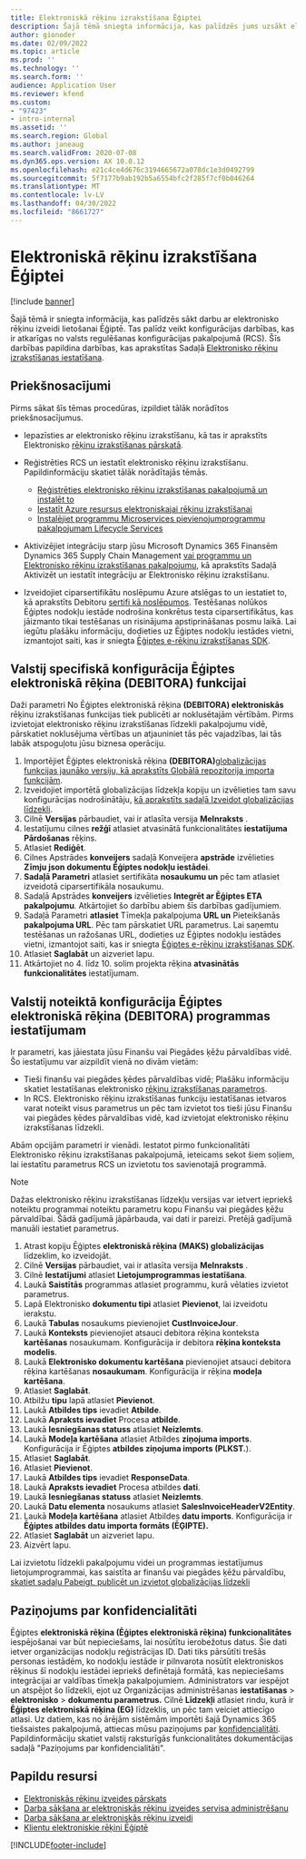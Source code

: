 ```yaml
---
title: Elektroniskā rēķinu izrakstīšana Ēģiptei
description: Šajā tēmā sniegta informācija, kas palīdzēs jums uzsākt elektronisko rēķinu izrakstīšanu Ēģiptei Microsoft Dynamics 365 Finansēs un Dynamics 365 Supply Chain Management.
author: gionoder
ms.date: 02/09/2022
ms.topic: article
ms.prod: ''
ms.technology: ''
ms.search.form: ''
audience: Application User
ms.reviewer: kfend
ms.custom:
- "97423"
- intro-internal
ms.assetid: ''
ms.search.region: Global
ms.author: janeaug
ms.search.validFrom: 2020-07-08
ms.dyn365.ops.version: AX 10.0.12
ms.openlocfilehash: e21c4ce4d676c3194665672a078dc1e3d0492799
ms.sourcegitcommit: 5f7177b9ab192b5a6554bfc2f285f7cf0b046264
ms.translationtype: MT
ms.contentlocale: lv-LV
ms.lasthandoff: 04/30/2022
ms.locfileid: "8661727"
---
```

# <a name="electronic-invoicing-for-egypt"></a>Elektroniskā rēķinu izrakstīšana Ēģiptei

[!include [banner](../includes/banner.md)]

Šajā tēmā ir sniegta informācija, kas palīdzēs sākt darbu ar elektronisko rēķinu izveidi lietošanai Ēģiptē. Tas palīdz veikt konfigurācijas darbības, kas ir atkarīgas no valsts regulēšanas konfigurācijas pakalpojumā (RCS). Šīs darbības papildina darbības, kas aprakstītas Sadaļā [Elektronisko rēķinu izrakstīšanas iestatīšana](e-invoicing-set-up-overview.md).

## <a name="prerequisites"></a>Priekšnosacījumi

Pirms sākat šīs tēmas procedūras, izpildiet tālāk norādītos priekšnosacījumus.

- Iepazīsties ar elektronisko rēķinu izrakstīšanu, kā tas ir aprakstīts Elektronisko [rēķinu izrakstīšanas pārskatā](e-invoicing-service-overview.md).
- Reģistrēties RCS un iestatīt elektronisko rēķinu izrakstīšanu. Papildinformāciju skatiet tālāk norādītajās tēmās.

    - [Reģistrēties elektronisko rēķinu izrakstīšanas pakalpojumā un instalēt to](e-invoicing-sign-up-install.md)
    - [Iestatīt Azure resursus elektroniskajai rēķinu izrakstīšanai](e-invoicing-set-up-azure-resources.md)
    - [Instalējiet programmu Microservices pievienojumprogrammu pakalpojumam Lifecycle Services](e-invoicing-install-add-in-microservices-lcs.md)
    
- Aktivizējiet integrāciju starp jūsu Microsoft Dynamics 365 Finansēm Dynamics 365 Supply Chain Management [vai programmu un Elektronisko rēķinu izrakstīšanas pakalpojumu](e-invoicing-activate-setup-integration.md), kā aprakstīts Sadaļā Aktivizēt un iestatīt integrāciju ar Elektronisko rēķinu izrakstīšanu.
- Izveidojiet ciparsertifikātu noslēpumu Azure atslēgas to un iestatiet to, kā aprakstīts Debitoru [sertifi kā noslēpumos](e-invoicing-customer-certificates-secrets.md). Testēšanas nolūkos Ēģiptes nodokļu iestāde nodrošina konkrētus testa ciparsertifikātus, kas jāizmanto tikai testēšanas un risinājuma apstiprināšanas posmu laikā. Lai iegūtu plašāku informāciju, dodieties uz Ēģiptes nodokļu iestādes vietni, izmantojot saiti, kas ir sniegta [Ēģiptes e-rēķinu izrakstīšanas SDK](https://sdk.invoicing.eta.gov.eg/faq/).

## <a name="country-specific-configuration-for-the-egyptian-electronic-invoice-eg-feature"></a>Valstij specifiskā konfigurācija Ēģiptes elektroniskā rēķina (DEBITORA) funkcijai

Daži parametri No Ēģiptes elektroniskā rēķina **(DEBITORA) elektroniskās** rēķinu izrakstīšanas funkcijas tiek publicēti ar noklusētajām vērtībām. Pirms izvietojat elektronisko rēķinu izrakstīšanas līdzekli pakalpojumu vidē, pārskatiet noklusējuma vērtības un atjauniniet tās pēc vajadzības, lai tās labāk atspoguļotu jūsu biznesa operāciju.

1. Importējiet Ēģiptes elektroniskā rēķina **(DEBITORA)**[globalizācijas funkcijas jaunāko versiju, kā aprakstīts Globālā repozitorija importa funkcijām](e-invoicing-import-feature-global-repository.md).
2. Izveidojiet importētā globalizācijas līdzekļa kopiju un izvēlieties tam savu konfigurācijas nodrošinātāju, [kā aprakstīts sadaļā Izveidot globalizācijas līdzekli](e-invoicing-create-new-globalization-feature.md).
3. Cilnē **Versijas** pārbaudiet, vai ir atlasīta versija **Melnraksts** .
4. Iestatījumu cilnes **režģī** atlasiet atvasinātā funkcionalitātes **iestatījuma Pārdošanas** rēķins.
5. Atlasiet **Rediģēt**.
6. Cilnes Apstrādes **konveijers** sadaļā Konveijera **apstrāde** izvēlieties **Zīmju json dokumentu Ēģiptes nodokļu iestādei**.
7. **Sadaļā Parametri** atlasiet sertifikāta **nosaukumu un** pēc tam atlasiet izveidotā ciparsertifikāla nosaukumu.
8. Sadaļā Apstrādes **konveijers** izvēlieties **Integrēt ar Ēģiptes ETA pakalpojumu**. Atkārtojiet šo darbību abiem šīs darbības gadījumiem.
9. Sadaļā Parametri **atlasiet** Tīmekļa pakalpojuma **URL un** Pieteikšanās **pakalpojuma URL**. Pēc tam pārskatiet URL parametrus. Lai saņemtu testēšanas un ražošanas URL, dodieties uz Ēģiptes nodokļu iestādes vietni, izmantojot saiti, kas ir sniegta [Ēģiptes e-rēķinu izrakstīšanas SDK](https://sdk.invoicing.eta.gov.eg/faq/).
10. Atlasiet **Saglabāt** un aizveriet lapu.
11. Atkārtojiet no 4. līdz 10. solim projekta rēķina **atvasinātās funkcionalitātes** iestatījumam.

## <a name="country-specific-configuration-for-the-egyptian-electronic-invoice-eg-application-setup"></a>Valstij noteiktā konfigurācija Ēģiptes elektroniskā rēķina (DEBITORA) programmas iestatījumam

Ir parametri, kas jāiestata jūsu Finanšu vai Piegādes ķēžu pārvaldības vidē. Šo iestatījumu var aizpildīt vienā no divām vietām:

- Tieši finanšu vai piegādes ķēdes pārvaldības vidē; Plašāku informāciju skatiet Iestatīšanas elektronisko [rēķinu izrakstīšanas parametros](e-invoicing-set-up-parameters.md).
- In RCS. Elektronisko rēķinu izrakstīšanas funkciju iestatīšanas ietvaros varat noteikt visus parametrus un pēc tam izvietot tos tieši jūsu Finanšu vai piegādes ķēdes pārvaldības vidē, kad izvietojat elektronisko rēķinu izrakstīšanas līdzekli.

Abām opcijām parametri ir vienādi. Iestatot pirmo funkcionalitāti Elektronisko rēķinu izrakstīšanas pakalpojumā, ieteicams sekot šiem soļiem, lai iestatītu parametrus RCS un izvietotu tos savienotajā programmā.

> [!NOTE]
> Dažas elektronisko rēķinu izrakstīšanas līdzekļu versijas var ietvert iepriekš noteiktu programmai noteiktu parametru kopu Finanšu vai piegādes ķēžu pārvaldībai. Šādā gadījumā jāpārbauda, vai dati ir pareizi. Pretējā gadījumā manuāli iestatiet parametrus.

1. Atrast kopiju Ēģiptes **elektroniskā rēķina (MAKS) globalizācijas** līdzeklim, ko izveidojāt.
2. Cilnē **Versijas** pārbaudiet, vai ir atlasīta versija **Melnraksts** .
3. Cilnē **Iestatījumi** atlasiet **Lietojumprogrammas iestatīšana**.
4. Laukā **Saistītās** programmas atlasiet programmu, kurā vēlaties izvietot parametrus.
5. Lapā Elektronisko **dokumentu tipi** atlasiet **Pievienot**, lai izveidotu ierakstu.
6. Laukā **Tabulas** nosaukums pievienojiet **CustInvoiceJour**.
7. Laukā **Konteksts** pievienojiet atsauci debitora rēķina konteksta **kartēšanas** nosaukumam. Konfigurācija ir debitora **rēķina konteksta modelis**.
8. Laukā **Elektronisko dokumentu kartēšana** pievienojiet atsauci debitora rēķina kartēšanas **nosaukumam**. Konfigurācija ir rēķina **modeļa kartēšana**.
9. Atlasiet **Saglabāt**.
10. Atbilžu **tipu** lapā atlasiet **Pievienot**.
11. Laukā **Atbildes tips** ievadiet **Atbilde**.
12. Laukā **Apraksts ievadiet** Procesa **atbilde**.
13. Laukā **Iesniegšanas statuss** atlasiet **Neizlemts**.
14. Laukā **Modeļa kartēšana** atlasiet Atbildes **ziņojuma imports**. Konfigurācija ir Ēģiptes **atbildes ziņojuma imports (PLKST.**).
15. Atlasiet **Saglabāt**.
16. Atlasiet **Pievienot**.
17. Laukā **Atbildes tips** ievadiet **ResponseData**.
18. Laukā **Apraksts ievadiet** Procesa atbildes **dati**.
19. Laukā **Iesniegšanas statuss** atlasiet **Neizlemts**.
20. Laukā **Datu elementa** nosaukums atlasiet **SalesInvoiceHeaderV2Entity**.
21. Laukā **Modeļa kartēšana** atlasiet Atbildes **datu imports**. Konfigurācija ir **Ēģiptes atbildes datu importa formāts (ĒĢIPTE).**
22. Atlasiet **Saglabāt** un aizveriet lapu.
23. Aizvērt lapu.

Lai izvietotu līdzekli pakalpojumu videi un programmas iestatījumus lietojumprogrammai, kas saistīta ar finanšu vai piegādes ķēžu pārvaldību, [skatiet sadaļu Pabeigt, publicēt un izvietot globalizācijas līdzekli](e-invoicing-complete-publish-deploy-globalization-feature.md)

## <a name="privacy-notice"></a>Paziņojums par konfidencialitāti

Ēģiptes **elektroniskā rēķina (Ēģiptes elektroniskā rēķina) funkcionalitātes** iespējošanai var būt nepieciešams, lai nosūtītu ierobežotus datus. Šie dati ietver organizācijas nodokļu reģistrācijas ID. Dati tiks pārsūtīti trešās personas iestādēm, ko nodokļu iestāde ir pilnvarota nosūtīt elektroniskos rēķinus šī nodokļu iestādei iepriekš definētajā formātā, kas nepieciešams integrācijai ar valdības tīmekļa pakalpojumiem. Administrators var iespējot un atspējot šo līdzekli, ejot uz Organizācijas administrēšanas **iestatīšanas** \> **elektronisko** \> **dokumentu parametrus.** Cilnē **Līdzekļi** atlasiet rindu, kurā ir **Ēģiptes elektroniskā rēķina (EG)** līdzeklis, un pēc tam veiciet attiecīgo atlasi. Uz datiem, kas no ārējām sistēmām importēti šajā Dynamics 365 tiešsaistes pakalpojumā, attiecas mūsu paziņojums par [konfidencialitāti](https://go.microsoft.com/fwlink/?LinkId=512132). Papildinformāciju skatiet valstij raksturīgās funkcionalitātes dokumentācijas sadaļā "Paziņojums par konfidencialitāti".

## <a name="additional-resources"></a>Papildu resursi

- [Elektroniskās rēķinu izveides pārskats](e-invoicing-service-overview.md)
- [Darba sākšana ar elektroniskās rēķinu izveides servisa administrēšanu](e-invoicing-get-started-service-administration.md)
- [Darba sākšana ar elektroniskās rēķinu izveidi](e-invoicing-get-started.md)
- [Klientu elektroniskie rēķini Ēģiptē](emea-egy-e-invoices.md)

[!INCLUDE[footer-include](../../includes/footer-banner.md)]
